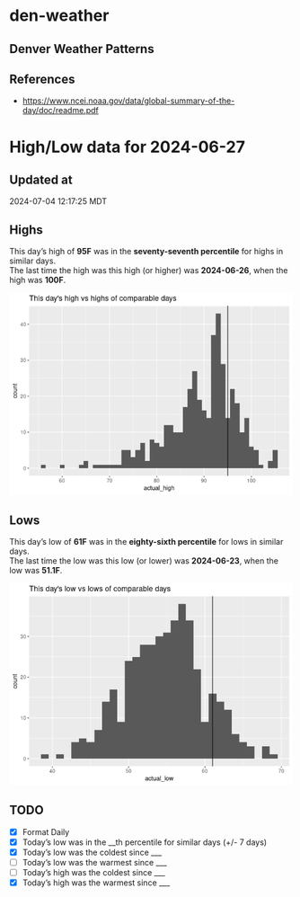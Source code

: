 # den-weather


## Denver Weather Patterns

## References

- <https://www.ncei.noaa.gov/data/global-summary-of-the-day/doc/readme.pdf>

# High/Low data for 2024-06-27

## Updated at

2024-07-04 12:17:25 MDT

## Highs

This day’s high of **95F** was in the **seventy-seventh percentile** for
highs in similar days.  
The last time the high was this high (or higher) was **2024-06-26**,
when the high was **100F**.

![](readme_files/figure-commonmark/unnamed-chunk-4-1.png)

## Lows

This day’s low of **61F** was in the **eighty-sixth percentile** for
lows in similar days.  
The last time the low was this low (or lower) was **2024-06-23**, when
the low was **51.1F**.

![](readme_files/figure-commonmark/unnamed-chunk-6-1.png)

## TODO

- [x] Format Daily
- [x] Today’s low was in the \_\_th percentile for similar days (+/- 7
  days)
- [x] Today’s low was the coldest since \_\_\_
- [ ] Today’s low was the warmest since \_\_\_
- [ ] Today’s high was the coldest since \_\_\_
- [x] Today’s high was the warmest since \_\_\_
